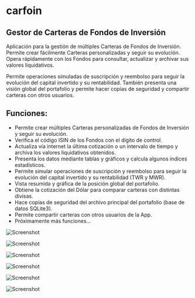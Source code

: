 # carfoin

## Gestor de Carteras de Fondos de Inversión

Aplicación para la gestión de múltiples Carteras de Fondos de Inversión. Permite crear fácilmente Carteras personalizadas y seguir su evolución. Opera rápidamente con los Fondos para consultar, actualizar y archivar sus valores liquidativos.

Permite operaciones simuladas de suscripción y reembolso para seguir la evolución del capital invertido y su rentabilidad. También presenta una visión global del portafolio y permite hacer copias de seguridad y compartir carteras con otros usuarios.

## Funciones:

* Permite crear múltiples Carteras personalizadas de Fondos de Inversión y seguir su evolución.</li><li>Verifica el código ISIN de los Fondos con el dígito de control.
* Actualiza vía internet la última cotización o un intervalo de tiempo y archiva los valores liquidativos obtenidos.
* Presenta los datos mediante tablas y gráficos y calcula algunos índices estadísticos.
* Permite simular operaciones de suscripción y reembolso para seguir la evolución del capital invertido y su rentabilidad (TWR y MWR).
* Vista resumida y gráfica de la posición global del portafolio.
* Obtiene la cotización del Dólar para comparar carteras con distintas divisas.
* Hace copias de seguridad del archivo principal del portafolio (base de datos SQLite3).
* Permite compartir carteras con otros usuarios de la App.
* Próximamente más funciones...

![Screenshot](https://raw.githubusercontent.com/Webierta/carfoin/main/fastlane/metadata/en-US/images/phoneScreenshots/screenshot_1.png)

![Screenshot](https://raw.githubusercontent.com/Webierta/carfoin/main/fastlane/metadata/en-US/images/phoneScreenshots/screenshot_2.png)

![Screenshot](https://raw.githubusercontent.com/Webierta/carfoin/main/fastlane/metadata/en-US/images/phoneScreenshots/screenshot_3.png)

![Screenshot](https://raw.githubusercontent.com/Webierta/carfoin/main/fastlane/metadata/en-US/images/phoneScreenshots/screenshot_4.png)

![Screenshot](https://raw.githubusercontent.com/Webierta/carfoin/main/fastlane/metadata/en-US/images/phoneScreenshots/screenshot_5.png)

![Screenshot](https://raw.githubusercontent.com/Webierta/carfoin/main/fastlane/metadata/en-US/images/phoneScreenshots/screenshot_6.png)
